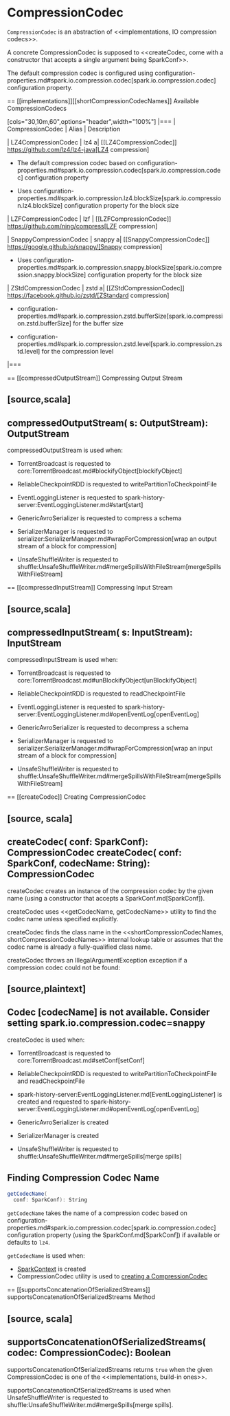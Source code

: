 # CompressionCodec

`CompressionCodec` is an abstraction of <<implementations, IO compression codecs>>.

A concrete CompressionCodec is supposed to <<createCodec, come with a constructor that accepts a single argument being SparkConf>>.

The default compression codec is configured using configuration-properties.md#spark.io.compression.codec[spark.io.compression.codec] configuration property.

== [[implementations]][[shortCompressionCodecNames]] Available CompressionCodecs

[cols="30,10m,60",options="header",width="100%"]
|===
| CompressionCodec
| Alias
| Description

| LZ4CompressionCodec
| lz4
a| [[LZ4CompressionCodec]] https://github.com/lz4/lz4-java[LZ4 compression]

* The default compression codec based on configuration-properties.md#spark.io.compression.codec[spark.io.compression.codec] configuration property

* Uses configuration-properties.md#spark.io.compression.lz4.blockSize[spark.io.compression.lz4.blockSize] configuration property for the block size

| LZFCompressionCodec
| lzf
| [[LZFCompressionCodec]] https://github.com/ning/compress[LZF compression]

| SnappyCompressionCodec
| snappy
a| [[SnappyCompressionCodec]] https://google.github.io/snappy/[Snappy compression]

* Uses configuration-properties.md#spark.io.compression.snappy.blockSize[spark.io.compression.snappy.blockSize] configuration property for the block size

| ZStdCompressionCodec
| zstd
a| [[ZStdCompressionCodec]] https://facebook.github.io/zstd/[ZStandard compression]

* configuration-properties.md#spark.io.compression.zstd.bufferSize[spark.io.compression.zstd.bufferSize] for the buffer size

* configuration-properties.md#spark.io.compression.zstd.level[spark.io.compression.zstd.level] for the compression level

|===

== [[compressedOutputStream]] Compressing Output Stream

[source,scala]
----
compressedOutputStream(
  s: OutputStream): OutputStream
----

compressedOutputStream is used when:

* TorrentBroadcast is requested to core:TorrentBroadcast.md#blockifyObject[blockifyObject]

* ReliableCheckpointRDD is requested to writePartitionToCheckpointFile

* EventLoggingListener is requested to spark-history-server:EventLoggingListener.md#start[start]

* GenericAvroSerializer is requested to compress a schema

* SerializerManager is requested to serializer:SerializerManager.md#wrapForCompression[wrap an output stream of a block for compression]

* UnsafeShuffleWriter is requested to shuffle:UnsafeShuffleWriter.md#mergeSpillsWithFileStream[mergeSpillsWithFileStream]

== [[compressedInputStream]] Compressing Input Stream

[source,scala]
----
compressedInputStream(
  s: InputStream): InputStream
----

compressedInputStream is used when:

* TorrentBroadcast is requested to core:TorrentBroadcast.md#unBlockifyObject[unBlockifyObject]

* ReliableCheckpointRDD is requested to readCheckpointFile

* EventLoggingListener is requested to spark-history-server:EventLoggingListener.md#openEventLog[openEventLog]

* GenericAvroSerializer is requested to decompress a schema

* SerializerManager is requested to serializer:SerializerManager.md#wrapForCompression[wrap an input stream of a block for compression]

* UnsafeShuffleWriter is requested to shuffle:UnsafeShuffleWriter.md#mergeSpillsWithFileStream[mergeSpillsWithFileStream]

== [[createCodec]] Creating CompressionCodec

[source, scala]
----
createCodec(
  conf: SparkConf): CompressionCodec
createCodec(
  conf: SparkConf,
  codecName: String): CompressionCodec
----

createCodec creates an instance of the compression codec by the given name (using a constructor that accepts a SparkConf.md[SparkConf]).

createCodec uses <<getCodecName, getCodecName>> utility to find the codec name unless specified explicitly.

createCodec finds the class name in the <<shortCompressionCodecNames, shortCompressionCodecNames>> internal lookup table or assumes that the codec name is already a fully-qualified class name.

createCodec throws an IllegalArgumentException exception if a compression codec could not be found:

[source,plaintext]
----
Codec [codecName] is not available. Consider setting spark.io.compression.codec=snappy
----

createCodec is used when:

* TorrentBroadcast is requested to core:TorrentBroadcast.md#setConf[setConf]

* ReliableCheckpointRDD is requested to writePartitionToCheckpointFile and readCheckpointFile

* spark-history-server:EventLoggingListener.md[EventLoggingListener] is created and requested to spark-history-server:EventLoggingListener.md#openEventLog[openEventLog]

* GenericAvroSerializer is created

* SerializerManager is created

* UnsafeShuffleWriter is requested to shuffle:UnsafeShuffleWriter.md#mergeSpills[merge spills]

## <span id="getCodecName"> Finding Compression Codec Name

```scala
getCodecName(
  conf: SparkConf): String
```

`getCodecName` takes the name of a compression codec based on configuration-properties.md#spark.io.compression.codec[spark.io.compression.codec] configuration property (using the SparkConf.md[SparkConf]) if available or defaults to `lz4`.

`getCodecName` is used when:

* [SparkContext](SparkContext.md) is created
* CompressionCodec utility is used to [creating a CompressionCodec](#createCodec)

== [[supportsConcatenationOfSerializedStreams]] supportsConcatenationOfSerializedStreams Method

[source, scala]
----
supportsConcatenationOfSerializedStreams(
  codec: CompressionCodec): Boolean
----

supportsConcatenationOfSerializedStreams returns `true` when the given CompressionCodec is one of the <<implementations, build-in ones>>.

supportsConcatenationOfSerializedStreams is used when UnsafeShuffleWriter is requested to shuffle:UnsafeShuffleWriter.md#mergeSpills[merge spills].
